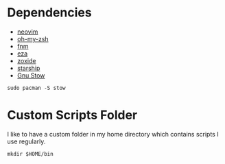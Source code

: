 # Dependencies

- [neovim](https://github.com/neovim/neovim/blob/master/BUILD.md#build-prerequisites)
- [oh-my-zsh](https://github.com/ohmyzsh/ohmyzsh)
- [fnm](https://github.com/Schniz/fnm)
- [eza](https://github.com/eza-community/eza?tab=readme-ov-file)
- [zoxide](https://github.com/ajeetdsouza/zoxide)
- [starship](https://starship.rs/guide/#%F0%9F%9A%80-installation)
- [Gnu Stow](https://www.gnu.org/software/stow/)
```shell
sudo pacman -S stow
```

# Custom Scripts Folder

I like to have a custom folder in my home directory which contains scripts I use regularly.

```shell
mkdir $HOME/bin
```
